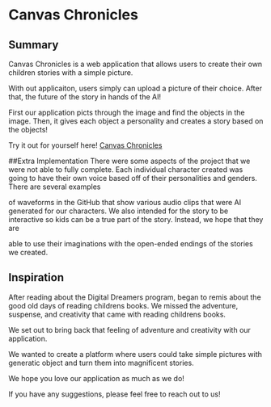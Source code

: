 # Canvas Chronicles
## Summary
Canvas Chronicles is a web application that allows users to create their own children stories with a simple picture. 

With out applicaiton, users simply can upload a picture of their choice. After that, the future of the story in hands of the AI!

First our application picts through the image and find the objects in the image. Then, it gives each object a personality and creates a story based on the objects!

Try it out for yourself here! [Canvas Chronicles](canvaschronicles.netlify.app)

##Extra Implementation
There were some aspects of the project that we were not able to fully complete. Each individual character created was going to have their own voice based off of their personalities and genders. There are several examples 

of waveforms in the GitHub that show various audio clips that were AI generated for our characters. We also intended for the story to be interactive so kids can be a true part of the story. Instead, we hope that they are 

able to use their imaginations with the open-ended endings of the stories we created.


## Inspiration
After reading about the Digital Dreamers program, began to remis about the good old days of reading childrens books. We missed the adventure, suspense, and creativity that came with reading childrens books.

We set out to bring back that feeling of adventure and creativity with our application. 

We wanted to create a platform where users could take simple pictures with generatic object and turn them into magnificent stories.

We hope you love our application as much as we do!

If you have any suggestions, please feel free to reach out to us!
